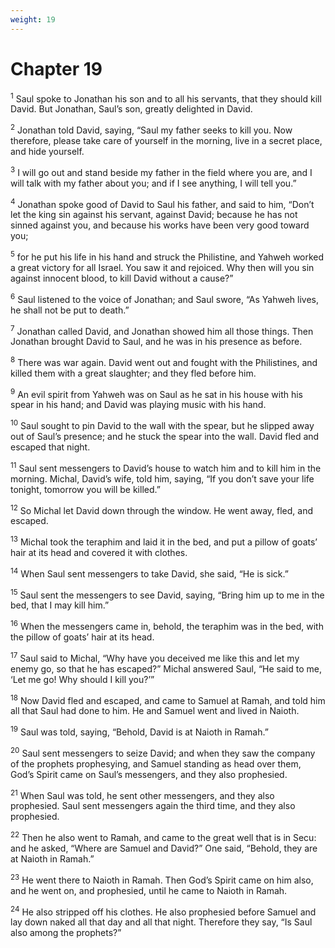 ```yaml
---
weight: 19
---
```


# Chapter 19

<sup>1</sup> Saul spoke to Jonathan his son and to all his servants, that they should kill David. But Jonathan, Saul’s son, greatly delighted in David. 

<sup>2</sup> Jonathan told David, saying, “Saul my father seeks to kill you. Now therefore, please take care of yourself in the morning, live in a secret place, and hide yourself. 

<sup>3</sup> I will go out and stand beside my father in the field where you are, and I will talk with my father about you; and if I see anything, I will tell you.” 

<sup>4</sup> Jonathan spoke good of David to Saul his father, and said to him, “Don’t let the king sin against his servant, against David; because he has not sinned against you, and because his works have been very good toward you; 

<sup>5</sup> for he put his life in his hand and struck the Philistine, and Yahweh worked a great victory for all Israel. You saw it and rejoiced. Why then will you sin against innocent blood, to kill David without a cause?” 

<sup>6</sup> Saul listened to the voice of Jonathan; and Saul swore, “As Yahweh lives, he shall not be put to death.” 

<sup>7</sup> Jonathan called David, and Jonathan showed him all those things. Then Jonathan brought David to Saul, and he was in his presence as before. 

<sup>8</sup> There was war again. David went out and fought with the Philistines, and killed them with a great slaughter; and they fled before him. 

<sup>9</sup> An evil spirit from Yahweh was on Saul as he sat in his house with his spear in his hand; and David was playing music with his hand. 

<sup>10</sup> Saul sought to pin David to the wall with the spear, but he slipped away out of Saul’s presence; and he stuck the spear into the wall. David fled and escaped that night. 

<sup>11</sup> Saul sent messengers to David’s house to watch him and to kill him in the morning. Michal, David’s wife, told him, saying, “If you don’t save your life tonight, tomorrow you will be killed.” 

<sup>12</sup> So Michal let David down through the window. He went away, fled, and escaped. 

<sup>13</sup> Michal took the teraphim and laid it in the bed, and put a pillow of goats’ hair at its head and covered it with clothes. 

<sup>14</sup> When Saul sent messengers to take David, she said, “He is sick.” 

<sup>15</sup> Saul sent the messengers to see David, saying, “Bring him up to me in the bed, that I may kill him.” 

<sup>16</sup> When the messengers came in, behold, the teraphim was in the bed, with the pillow of goats’ hair at its head. 

<sup>17</sup> Saul said to Michal, “Why have you deceived me like this and let my enemy go, so that he has escaped?” Michal answered Saul, “He said to me, ‘Let me go! Why should I kill you?’” 

<sup>18</sup> Now David fled and escaped, and came to Samuel at Ramah, and told him all that Saul had done to him. He and Samuel went and lived in Naioth. 

<sup>19</sup> Saul was told, saying, “Behold, David is at Naioth in Ramah.” 

<sup>20</sup> Saul sent messengers to seize David; and when they saw the company of the prophets prophesying, and Samuel standing as head over them, God’s Spirit came on Saul’s messengers, and they also prophesied. 

<sup>21</sup> When Saul was told, he sent other messengers, and they also prophesied. Saul sent messengers again the third time, and they also prophesied. 

<sup>22</sup> Then he also went to Ramah, and came to the great well that is in Secu: and he asked, “Where are Samuel and David?” One said, “Behold, they are at Naioth in Ramah.” 

<sup>23</sup> He went there to Naioth in Ramah. Then God’s Spirit came on him also, and he went on, and prophesied, until he came to Naioth in Ramah. 

<sup>24</sup> He also stripped off his clothes. He also prophesied before Samuel and lay down naked all that day and all that night. Therefore they say, “Is Saul also among the prophets?” 


